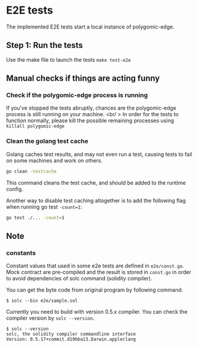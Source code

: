 # E2E tests

The implemented E2E tests start a local instance of polygomic-edge.

## Step 1: Run the tests

Use the make file to launch the tests `make test-e2e`

## Manual checks if things are acting funny

### Check if the polygomic-edge process is running

If you've stopped the tests abruptly, chances are the polygomic-edge process is still running on your machine. <br/ >
In order for the tests to function normally, please kill the possible remaining processes using `killall polygomic-edge`

### Clean the golang test cache

Golang caches test results, and may not even run a test, causing tests to fail on some machines and work on others.
````bash
go clean -testcache
````

This command cleans the test cache, and should be added to the runtime config.

Another way to disable test caching altogether is to add the following flag when running go test `-count=1`:
````bash
go test ./... -count=1
````

## Note

### constants

Constant values that used in some e2e tests are defined in `e2e/const.go`.
Mock contract are pre-compiled and the result is stored in `const.go` in order to avoid dependencies of solc command (solidity compiler).

You can get the byte code from original program by following command.

```shell
$ solc --bin e2e/sample.sol
```

Currently you need to build with version 0.5.x compiler. You can check the compiler version by `solc --version`.

```shell
$ solc --version
solc, the solidity compiler commandline interface
Version: 0.5.17+commit.d19bba13.Darwin.appleclang
```

